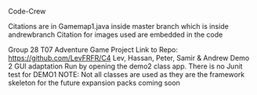 Code-Crew

Citations are in Gamemap1.java inside master branch which is inside andrewbranch
Citation for images used are embedded in the code

Group 28 T07 Adventure Game Project Link to Repo: https://github.com/LevFRFR/C4 Lev, Hassan, Peter, Samir & Andrew Demo 2 GUI adaptation
Run by opening the demo2 class app. 
There is no Junit test for DEMO1
NOTE: Not all classes are used as they are the framework skeleton for the future expansion packs coming soon
